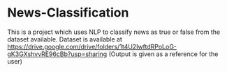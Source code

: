 # News-Classification
This is a project which uses NLP to classify news as true or false from the dataset available.
Dataset is available at https://drive.google.com/drive/folders/1t4U2IwftdRPoLoG-gK3GXshvvRE96cBb?usp=sharing
(Output is given as a reference for the user)
